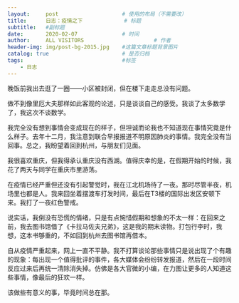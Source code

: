 ```yaml
---
layout:     post                    # 使用的布局（不需要改）
title:      日志：疫情之下             # 标题 
subtitle:   #副标题
date:       2020-02-07              # 时间
author:     ALL VISITORS                      # 作者
header-img: img/post-bg-2015.jpg    #这篇文章标题背景图片
catalog: true                       # 是否归档
tags:                               #标签
    - 日志
---
```

  
  
  
   晚饭前我出去逛了一圈——小区被封闭，但在楼下走走总没有问题。
     
   做不到像里厄大夫那样如此客观的论述，只是谈谈自己的感受。我谈了太多数学了，我这次不谈数学。
     
   我完全没有想到事情会变成现在的样子，但坦诚而论我也不知道现在事情究竟是什么样子。去年十二月，我注意到联合早报报道不明原因肺炎的事情。我完全没有当回事。总之，我盼望着回到杭州，与朋友们见面。
   
   我很喜欢重庆，但我得承认重庆没有西湖。值得庆幸的是，在假期开始的时候，我花了两天与同学在重庆市里游荡。
   
   在疫情已经严重但还没有引起警觉时，我在江北机场待了一夜。那时尽管半夜，机场里也都是人。我来回坐着摆渡车打发时间，最后在T3楼的国际出发区安顿下来。我打了一夜红色警戒。

   说实话，我倒没有恐慌的情绪，只是有点惋惜假期和想象的不太一样：在回来之前，我去图书馆借了《卡拉马佐夫兄弟》，这是我的期末读物。打包行李时，我想，这本书够重的，不如回到杭州去图书馆再借本。

   自从疫情严重起来，网上一直不平静。我不打算谈论那些事情只是说出现了个有趣的现象：每出现一个值得批评的事件，各大媒体会纷纷转发报道，然后在一段时间反应过来后再统一清除消失掉。仿佛是各大官微的小编，在力图让更多的人知道这些事情，像最后的狂欢一样。
     
   该做些有意义的事，毕竟时间总在那。

 
 
  
  
